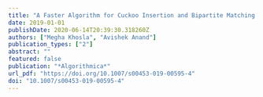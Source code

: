 ```yaml
---
title: "A Faster Algorithm for Cuckoo Insertion and Bipartite Matching in Large Graphs"
date: 2019-01-01
publishDate: 2020-06-14T20:39:30.318260Z
authors: ["Megha Khosla", "Avishek Anand"]
publication_types: ["2"]
abstract: ""
featured: false
publication: "*Algorithmica*"
url_pdf: "https://doi.org/10.1007/s00453-019-00595-4"
doi: "10.1007/s00453-019-00595-4"
---
```



